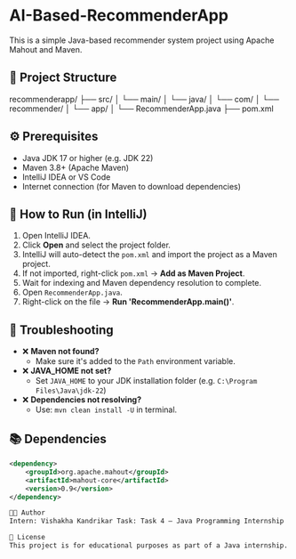 # AI-Based-RecommenderApp
This is a simple Java-based recommender system project using Apache Mahout and Maven.

## 📁 Project Structure

recommenderapp/
├── src/
│ └── main/
│ └── java/
│ └── com/
│ └── recommender/
│ └── app/
│ └── RecommenderApp.java
├── pom.xml

## ⚙️ Prerequisites

- Java JDK 17 or higher (e.g. JDK 22)
- Maven 3.8+ (Apache Maven)
- IntelliJ IDEA or VS Code
- Internet connection (for Maven to download dependencies)

## 🚀 How to Run (in IntelliJ)

1. Open IntelliJ IDEA.
2. Click **Open** and select the project folder.
3. IntelliJ will auto-detect the `pom.xml` and import the project as a Maven project.
4. If not imported, right-click `pom.xml` → **Add as Maven Project**.
5. Wait for indexing and Maven dependency resolution to complete.
6. Open `RecommenderApp.java`.
7. Right-click on the file → **Run 'RecommenderApp.main()'**.

## 🐛 Troubleshooting

- ❌ **Maven not found?**
  - Make sure it's added to the `Path` environment variable.
- ❌ **JAVA_HOME not set?**
  - Set `JAVA_HOME` to your JDK installation folder (e.g. `C:\Program Files\Java\jdk-22`)
- ❌ **Dependencies not resolving?**
  - Use: `mvn clean install -U` in terminal.

## 📚 Dependencies

```xml
<dependency>
    <groupId>org.apache.mahout</groupId>
    <artifactId>mahout-core</artifactId>
    <version>0.9</version>
</dependency>

🧑‍💻 Author
Intern: Vishakha Kandrikar Task: Task 4 – Java Programming Internship

📜 License
This project is for educational purposes as part of a Java internship.
